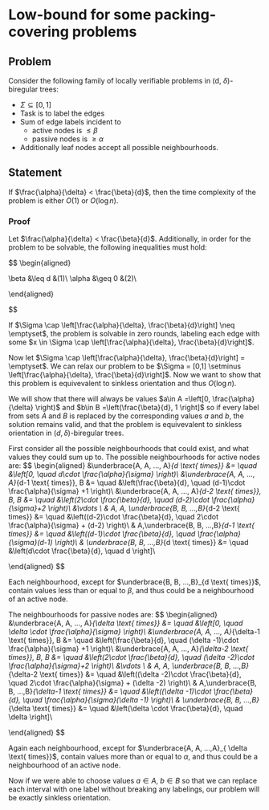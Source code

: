 # Low-bound for some packing-covering problems

## Problem
Consider the following family of locally verifiable problems in (d, $\delta$)-biregular trees:
- $\Sigma \subseteq [0,1]$
- Task is to label the edges
- Sum of edge labels incident to
    - active nodes is $\leq \beta$
    - passive nodes is $\geq \alpha$
- Additionally leaf nodes accept all possible neighbourhoods.

## Statement

If $\frac{\alpha}{\delta} < \frac{\beta}{d}$, then the time complexity of the problem is either $O(1)$ or $O( \log n)$.

### Proof
Let $\frac{\alpha}{\delta} < \frac{\beta}{d}$. Additionally, in order for the problem to be solvable, the following inequalities must hold:

$$
\begin{aligned}

\beta &\leq d  &(1)\\ 
\alpha &\geq 0 &(2)\\

\end{aligned}

$$

If $\Sigma \cap \left[\frac{\alpha}{\delta}, \frac{\beta}{d}\right] \neq \emptyset$, the problem is solvable in zero rounds, labeling each edge with some $x \in \Sigma \cap \left[\frac{\alpha}{\delta}, \frac{\beta}{d}\right]$.

Now let $\Sigma \cap \left[\frac{\alpha}{\delta}, \frac{\beta}{d}\right] = \emptyset$. We can relax our problem to be $\Sigma = [0,1] \setminus \left[\frac{\alpha}{\delta}, \frac{\beta}{d}\right]$. Now we want to show that this problem is equivevalent to sinkless orientation and thus $O(\log n)$.

We will show that there will always be values $a\in A =\left[0, \frac{\alpha}{\delta} \right)$ and $b\in B =\left(\frac{\beta}{d}, 1 \right]$ so if every label from sets $A$ and $B$ is replaced by the corresponding values $a$ and $b$, the solution remains valid, and that the problem is equivevalent to sinkless orientation in $(d, \delta)$-biregular trees.

First consider all the possible neighbourhoods that could exist, and what values they could sum up to. The possible neighbourhoods for active nodes are:
$$
\begin{aligned}
&\underbrace{A, A, ..., A}_{d \text{ times}}  &= \quad &\left[0,  \quad d\cdot \frac{\alpha}{\sigma} \right)\\
&\underbrace{A, A, ..., A}_{d-1 \text{ times}}, B &= \quad &\left(\frac{\beta}{d}, \quad (d-1)\cdot \frac{\alpha}{\sigma} +1 \right)\\
&\underbrace{A, A, ..., A}_{d-2 \text{ times}}, B, B &= \quad &\left(2\cdot \frac{\beta}{d}, \quad (d-2)\cdot \frac{\alpha}{\sigma}+2 \right)\\
&\vdots \\
& A, A, \underbrace{B, B, ...,B}_{d-2 \text{ times}}  &= \quad &\left((d-2)\cdot \frac{\beta}{d}, \quad 2\cdot \frac{\alpha}{\sigma} + (d-2) \right)\\
& A,\underbrace{B, B, ...,B}_{d-1 \text{ times}} &= \quad &\left((d-1)\cdot \frac{\beta}{d}, \quad  \frac{\alpha}{\sigma}(d-1) \right)\\
& \underbrace{B, B, ...,B}_{d \text{ times}} &= \quad &\left(d\cdot \frac{\beta}{d}, \quad d \right]\\

\end{aligned}
$$

Each neighbourhood, except for $\underbrace{B, B, ...,B}_{d \text{ times}}$, contain values less than or equal to $\beta$, and thus could be a neighbourhood of an active node. 

The neighbourhoods for passive nodes are:
$$
\begin{aligned}
&\underbrace{A, A, ..., A}_{\delta \text{ times}}  &= \quad &\left[0,  \quad \delta \cdot \frac{\alpha}{\sigma} \right)\\
&\underbrace{A, A, ..., A}_{\delta-1 \text{ times}}, B &= \quad &\left(\frac{\beta}{d}, \quad (\delta -1)\cdot \frac{\alpha}{\sigma} +1 \right)\\
&\underbrace{A, A, ..., A}_{\delta-2 \text{ times}}, B, B &= \quad &\left(2\cdot \frac{\beta}{d}, \quad (\delta -2)\cdot \frac{\alpha}{\sigma}+2 \right)\\
&\vdots \\
& A, A, \underbrace{B, B, ...,B}_{\delta-2 \text{ times}}  &= \quad &\left((\delta -2)\cdot \frac{\beta}{d}, \quad 2\cdot \frac{\alpha}{\sigma} + (\delta -2) \right)\\
& A,\underbrace{B, B, ...,B}_{\delta-1 \text{ times}} &= \quad &\left((\delta -1)\cdot \frac{\beta}{d}, \quad  \frac{\alpha}{\sigma}(\delta -1) \right)\\
& \underbrace{B, B, ...,B}_{\delta \text{ times}} &= \quad &\left(\delta \cdot \frac{\beta}{d}, \quad \delta  \right]\\

\end{aligned}
$$

Again each neighbourhood, except for $\underbrace{A, A, ...,A}_{ \delta \text{ times}}$, contain values more than or equal to $\alpha$, and thus could be a neighbourhood of an active node. 


Now if we were able to choose values $a\in A$, $b\in B$ so that we can replace each interval with one label without breaking any labelings, our problem will be exactly sinkless orientation.